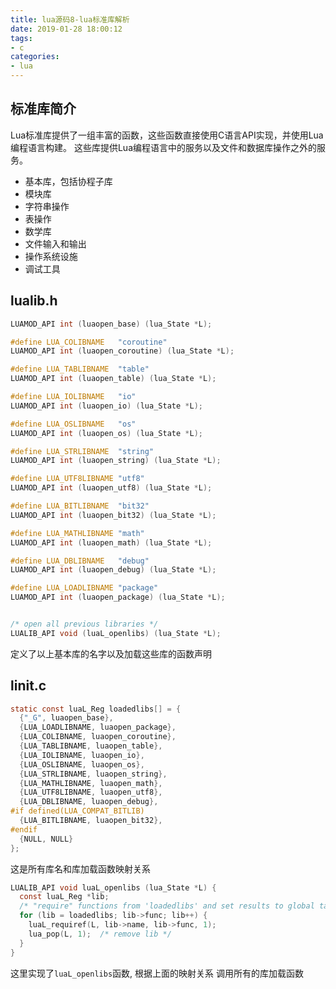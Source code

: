 ```yaml
---
title: lua源码8-lua标准库解析
date: 2019-01-28 18:00:12
tags:
- c
categories:
- lua
---
```


## 标准库简介
Lua标准库提供了一组丰富的函数，这些函数直接使用C语言API实现，并使用Lua编程语言构建。
这些库提供Lua编程语言中的服务以及文件和数据库操作之外的服务。

* 基本库，包括协程子库
* 模块库
* 字符串操作
* 表操作
* 数学库
* 文件输入和输出
* 操作系统设施
* 调试工具

## lualib.h
```c
LUAMOD_API int (luaopen_base) (lua_State *L);

#define LUA_COLIBNAME	"coroutine"
LUAMOD_API int (luaopen_coroutine) (lua_State *L);

#define LUA_TABLIBNAME	"table"
LUAMOD_API int (luaopen_table) (lua_State *L);

#define LUA_IOLIBNAME	"io"
LUAMOD_API int (luaopen_io) (lua_State *L);

#define LUA_OSLIBNAME	"os"
LUAMOD_API int (luaopen_os) (lua_State *L);

#define LUA_STRLIBNAME	"string"
LUAMOD_API int (luaopen_string) (lua_State *L);

#define LUA_UTF8LIBNAME	"utf8"
LUAMOD_API int (luaopen_utf8) (lua_State *L);

#define LUA_BITLIBNAME	"bit32"
LUAMOD_API int (luaopen_bit32) (lua_State *L);

#define LUA_MATHLIBNAME	"math"
LUAMOD_API int (luaopen_math) (lua_State *L);

#define LUA_DBLIBNAME	"debug"
LUAMOD_API int (luaopen_debug) (lua_State *L);

#define LUA_LOADLIBNAME	"package"
LUAMOD_API int (luaopen_package) (lua_State *L);


/* open all previous libraries */
LUALIB_API void (luaL_openlibs) (lua_State *L);
```
定义了以上基本库的名字以及加载这些库的函数声明

## linit.c

```c
static const luaL_Reg loadedlibs[] = {
  {"_G", luaopen_base},
  {LUA_LOADLIBNAME, luaopen_package},
  {LUA_COLIBNAME, luaopen_coroutine},
  {LUA_TABLIBNAME, luaopen_table},
  {LUA_IOLIBNAME, luaopen_io},
  {LUA_OSLIBNAME, luaopen_os},
  {LUA_STRLIBNAME, luaopen_string},
  {LUA_MATHLIBNAME, luaopen_math},
  {LUA_UTF8LIBNAME, luaopen_utf8},
  {LUA_DBLIBNAME, luaopen_debug},
#if defined(LUA_COMPAT_BITLIB)
  {LUA_BITLIBNAME, luaopen_bit32},
#endif
  {NULL, NULL}
};
```
这是所有库名和库加载函数映射关系

```c
LUALIB_API void luaL_openlibs (lua_State *L) {
  const luaL_Reg *lib;
  /* "require" functions from 'loadedlibs' and set results to global table */
  for (lib = loadedlibs; lib->func; lib++) {
    luaL_requiref(L, lib->name, lib->func, 1);
    lua_pop(L, 1);  /* remove lib */
  }
}
```
这里实现了`luaL_openlibs`函数, 根据上面的映射关系
调用所有的库加载函数
